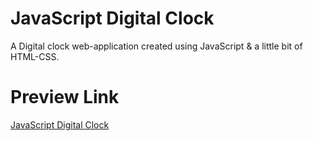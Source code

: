 # JavaScript Digital Clock
A Digital clock web-application created using JavaScript & a little bit of HTML-CSS.

# Preview Link
[JavaScript Digital Clock](https://ajinkyap22.github.io/js-digital-clock/)

